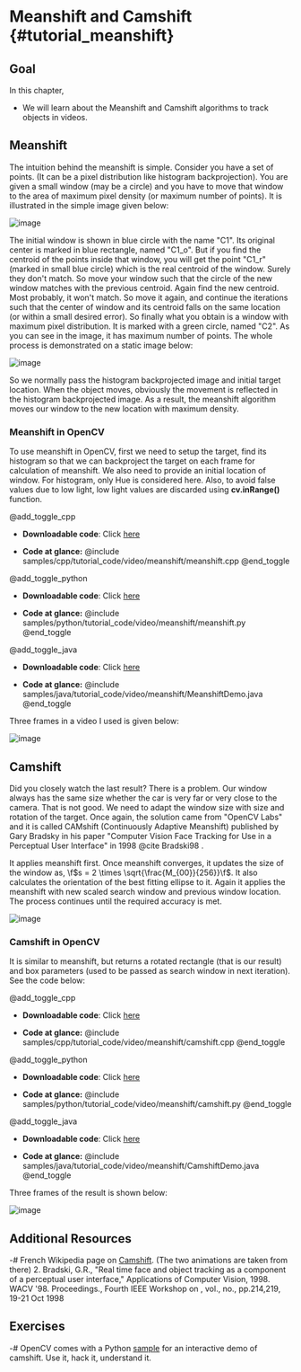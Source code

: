 Meanshift and Camshift {#tutorial_meanshift}
======================

Goal
----

In this chapter,

-   We will learn about the Meanshift and Camshift algorithms to track objects in videos.

Meanshift
---------

The intuition behind the meanshift is simple. Consider you have a set of points. (It can be a pixel
distribution like histogram backprojection). You are given a small window (may be a circle) and you
have to move that window to the area of maximum pixel density (or maximum number of points). It is
illustrated in the simple image given below:

![image](images/meanshift_basics.jpg)

The initial window is shown in blue circle with the name "C1". Its original center is marked in blue
rectangle, named "C1_o". But if you find the centroid of the points inside that window, you will
get the point "C1_r" (marked in small blue circle) which is the real centroid of the window. Surely
they don't match. So move your window such that the circle of the new window matches with the previous
centroid. Again find the new centroid. Most probably, it won't match. So move it again, and continue
the iterations such that the center of window and its centroid falls on the same location (or within a
small desired error). So finally what you obtain is a window with maximum pixel distribution. It is
marked with a green circle, named "C2". As you can see in the image, it has maximum number of points. The
whole process is demonstrated on a static image below:

![image](images/meanshift_face.gif)

So we normally pass the histogram backprojected image and initial target location. When the object
moves, obviously the movement is reflected in the histogram backprojected image. As a result, the meanshift
algorithm moves our window to the new location with maximum density.

### Meanshift in OpenCV

To use meanshift in OpenCV, first we need to setup the target, find its histogram so that we can
backproject the target on each frame for calculation of meanshift. We also need to provide an initial
location of window. For histogram, only Hue is considered here. Also, to avoid false values due to
low light, low light values are discarded using **cv.inRange()** function.

@add_toggle_cpp
-   **Downloadable code**: Click
    [here](https://github.com/opencv/opencv/tree/master/samples/cpp/tutorial_code/video/meanshift/meanshift.cpp)

-   **Code at glance:**
    @include samples/cpp/tutorial_code/video/meanshift/meanshift.cpp
@end_toggle

@add_toggle_python
-   **Downloadable code**: Click
    [here](https://github.com/opencv/opencv/tree/master/samples/python/tutorial_code/video/meanshift/meanshift.py)

-   **Code at glance:**
    @include samples/python/tutorial_code/video/meanshift/meanshift.py
@end_toggle

@add_toggle_java
-   **Downloadable code**: Click
    [here](https://github.com/opencv/opencv/tree/master/samples/java/tutorial_code/video/meanshift/MeanshiftDemo.java)

-   **Code at glance:**
    @include  samples/java/tutorial_code/video/meanshift/MeanshiftDemo.java
@end_toggle

Three frames in a video I used is given below:

![image](images/meanshift_result.jpg)

Camshift
--------

Did you closely watch the last result? There is a problem. Our window always has the same size whether
the car is very far or very close to the camera. That is not good. We need to adapt the window
size with size and rotation of the target. Once again, the solution came from "OpenCV Labs" and it
is called CAMshift (Continuously Adaptive Meanshift) published by Gary Bradsky in his paper
"Computer Vision Face Tracking for Use in a Perceptual User Interface" in 1998 @cite Bradski98 .

It applies meanshift first. Once meanshift converges, it updates the size of the window as,
\f$s = 2 \times \sqrt{\frac{M_{00}}{256}}\f$. It also calculates the orientation of the best fitting ellipse
to it. Again it applies the meanshift with new scaled search window and previous window location.
The process continues until the required accuracy is met.

![image](images/camshift_face.gif)

### Camshift in OpenCV

It is similar to meanshift, but returns a rotated rectangle (that is our result) and box
parameters (used to be passed as search window in next iteration). See the code below:

@add_toggle_cpp
-   **Downloadable code**: Click
    [here](https://github.com/opencv/opencv/tree/master/samples/cpp/tutorial_code/video/meanshift/camshift.cpp)

-   **Code at glance:**
    @include samples/cpp/tutorial_code/video/meanshift/camshift.cpp
@end_toggle

@add_toggle_python
-   **Downloadable code**: Click
    [here](https://github.com/opencv/opencv/tree/master/samples/python/tutorial_code/video/meanshift/camshift.py)

-   **Code at glance:**
    @include samples/python/tutorial_code/video/meanshift/camshift.py
@end_toggle

@add_toggle_java
-   **Downloadable code**: Click
    [here](https://github.com/opencv/opencv/tree/master/samples/java/tutorial_code/video/meanshift/CamshiftDemo.java)

-   **Code at glance:**
    @include  samples/java/tutorial_code/video/meanshift/CamshiftDemo.java
@end_toggle

Three frames of the result is shown below:

![image](images/camshift_result.jpg)

Additional Resources
--------------------

-#  French Wikipedia page on [Camshift](http://fr.wikipedia.org/wiki/Camshift). (The two animations
    are taken from there)
2.  Bradski, G.R., "Real time face and object tracking as a component of a perceptual user
    interface," Applications of Computer Vision, 1998. WACV '98. Proceedings., Fourth IEEE Workshop
    on , vol., no., pp.214,219, 19-21 Oct 1998

Exercises
---------

-#  OpenCV comes with a Python [sample](https://github.com/opencv/opencv/blob/master/samples/python/camshift.py) for an interactive demo of camshift. Use it, hack it, understand
    it.
